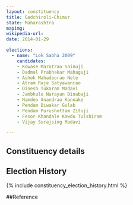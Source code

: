 ```yaml
---
layout: constituency
title: Gadchiroli-Chimur
state: Maharashtra
mapimg: 
wikipedia-url: 
date: 2014-01-29

elections: 
  - name: "Lok Sabha 2009"
    candidates: 
    - Kowase Marotrao Sainuji 
    - Dadmal Prabhakar Mahaguji 
    - Ashok Mahadeorao Nete 
    - Atram Raje Satyawanrao 
    - Dinesh Tukaram Madavi 
    - Jambhule Narayan Dinabaji 
    - Namdeo Anandrao Kannake 
    - Pendam Diwakar Gulab 
    - Pendam Purushottam Zituji 
    - Fesor Khandale Kawdu Tulshiram 
    - Vijay Surajsing Madavi 

---
```

## Constituency details


## Election History
{% include constituency_election_history.html %}

##Reference
